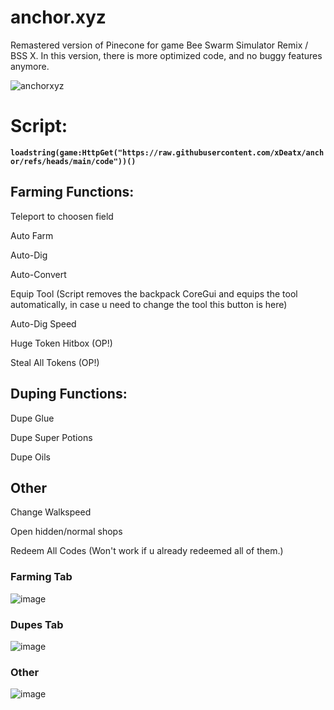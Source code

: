  
# anchor.xyz
Remastered version of Pinecone for game Bee Swarm Simulator Remix / BSS X. In this version, there is more optimized code, and no buggy features anymore.

![anchorxyz](https://github.com/user-attachments/assets/f21aa684-85e0-4f53-b7d0-5efc5f8a0836)


# Script:
**```loadstring(game:HttpGet("https://raw.githubusercontent.com/xDeatx/anchor/refs/heads/main/code"))() ```**


## Farming Functions:
Teleport to choosen field

Auto Farm

Auto-Dig

Auto-Convert

Equip Tool (Script removes the backpack CoreGui and equips the tool automatically, in case u need to change the tool this button is here)

Auto-Dig Speed

Huge Token Hitbox (OP!)

Steal All Tokens (OP!)

## Duping Functions:
Dupe Glue

Dupe Super Potions

Dupe Oils

## Other
Change Walkspeed

Open hidden/normal shops

Redeem All Codes (Won't work if u already redeemed all of them.)


### Farming Tab
![image](https://github.com/user-attachments/assets/5a346215-19cb-4d2b-92ae-e2211d780d56)


### Dupes Tab
![image](https://github.com/user-attachments/assets/6116ecfb-380c-4ae3-94eb-05d66347851d)

### Other
![image](https://github.com/user-attachments/assets/f3e0db2f-c8a4-4a10-bb8a-596308ff93d8)





